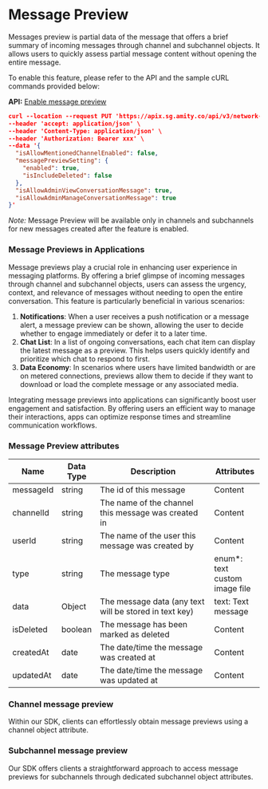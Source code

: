 # Message Preview

Messages preview is partial data of the message that offers a brief summary of incoming messages through channel and subchannel objects. It allows users to quickly assess partial message content without opening the entire message.

<Warning>
To enable this feature, please refer to the API and the sample cURL commands provided below:

**API:** [Enable message preview](https://api-docs.amity.co/#/Network%20Setting/put\_api\_v3\_network\_settings\_chat)

```json
curl --location --request PUT 'https://apix.sg.amity.co/api/v3/network-settings/chat' \
--header 'accept: application/json' \
--header 'Content-Type: application/json' \
--header 'Authorization: Bearer xxx' \
--data '{
  "isAllowMentionedChannelEnabled": false,
  "messagePreviewSetting": {
    "enabled": true,
    "isIncludeDeleted": false
  },
  "isAllowAdminViewConversationMessage": true,
  "isAllowAdminManageConversationMessage": true
}'
```

_Note:_ Message Preview will be available only in channels and subchannels for new messages created after the feature is enabled.
</Warning>

### **Message Previews in Applications**

Message previews play a crucial role in enhancing user experience in messaging platforms. By offering a brief glimpse of incoming messages through channel and subchannel objects, users can assess the urgency, context, and relevance of messages without needing to open the entire conversation. This feature is particularly beneficial in various scenarios:

1. **Notifications**: When a user receives a push notification or a message alert, a message preview can be shown, allowing the user to decide whether to engage immediately or defer it to a later time.
2. **Chat List**: In a list of ongoing conversations, each chat item can display the latest message as a preview. This helps users quickly identify and prioritize which chat to respond to first.
3. **Data Economy**: In scenarios where users have limited bandwidth or are on metered connections, previews allow them to decide if they want to download or load the complete message or any associated media.

Integrating message previews into applications can significantly boost user engagement and satisfaction. By offering users an efficient way to manage their interactions, apps can optimize response times and streamline communication workflows.

### Message Preview attributes

<table>
  <thead>
    <tr>
      <th>Name</th>
      <th>Data Type</th>
      <th width="213">Description</th>
      <th>Attributes</th>
    </tr>
  </thead>
  <tbody>
    <tr>
      <td>messageId</td>
      <td>string</td>
      <td>The id of this message</td>
      <td>Content</td>
    </tr>
    <tr>
      <td>channelId</td>
      <td>string</td>
      <td>The name of the channel this message was created in</td>
      <td>Content</td>
    </tr>
    <tr>
      <td>userId</td>
      <td>string</td>
      <td>The name of the user this message was created by</td>
      <td>Content</td>
    </tr>
    <tr>
      <td>type</td>
      <td>string</td>
      <td>The message type</td>
      <td>enum*: text custom image file</td>
    </tr>
    <tr>
      <td>data</td>
      <td>Object</td>
      <td>The message data (any text will be stored in text key)</td>
      <td>text: Text message</td>
    </tr>
    <tr>
      <td>isDeleted</td>
      <td>boolean</td>
      <td>The message has been marked as deleted</td>
      <td>Content</td>
    </tr>
    <tr>
      <td>createdAt</td>
      <td>date</td>
      <td>The date/time the message was created at</td>
      <td>Content</td>
    </tr>
    <tr>
      <td>updatedAt</td>
      <td>date</td>
      <td>The date/time the message was updated at</td>
      <td>Content</td>
    </tr>
  </tbody>
</table>

### Channel message preview

Within our SDK, clients can effortlessly obtain message previews using a channel object attribute.

<Tabs>
  <Tab title="iOS">
    <Frame url="https://gist.github.com/amythee/7d1988d5ffd5bb8a7e76579e8dc60292" />
  </Tab>
  <Tab title="Android">
    <Frame url="https://gist.github.com/52ae304641f49e6c665d1124828116b9" />
  </Tab>
  <Tab title="TypeScript">
    <Frame url="https://gist.github.com/amythee/7c01a28be980c405be01fa1fb071cda3" />
  </Tab>
</Tabs>

### Subchannel message preview

Our SDK offers clients a straightforward approach to access message previews for subchannels through dedicated subchannel object attributes.

<Tabs>
  <Tab title="iOS">
    <Frame url="https://gist.github.com/amythee/2a613aad8acab92134299a2e118d4edb" />
  </Tab>
  <Tab title="Android">
    <Frame url="https://gist.github.com/9e53ff015777f026d20bf264a7963fa9" />
  </Tab>
  <Tab title="TypeScript">
    <Frame url="https://gist.github.com/amythee/b3e35552dfc7b5e098dfacec72d0a4d4" />
  </Tab>
</Tabs>
